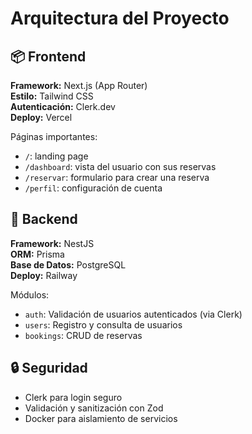 # Arquitectura del Proyecto

## 📦 Frontend

**Framework:** Next.js (App Router)  
**Estilo:** Tailwind CSS  
**Autenticación:** Clerk.dev  
**Deploy:** Vercel

Páginas importantes:

- `/`: landing page
- `/dashboard`: vista del usuario con sus reservas
- `/reservar`: formulario para crear una reserva
- `/perfil`: configuración de cuenta

## 🔧 Backend

**Framework:** NestJS  
**ORM:** Prisma  
**Base de Datos:** PostgreSQL  
**Deploy:** Railway

Módulos:

- `auth`: Validación de usuarios autenticados (via Clerk)
- `users`: Registro y consulta de usuarios
- `bookings`: CRUD de reservas

## 🔒 Seguridad

- Clerk para login seguro
- Validación y sanitización con Zod
- Docker para aislamiento de servicios
